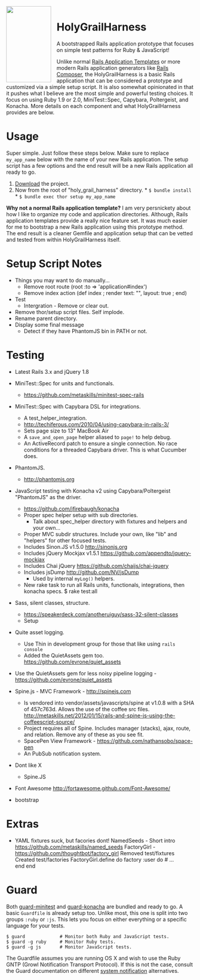 
<img src="https://raw.github.com/metaskills/holy_grail_harness/master/app/assets/images/holy_grail_harness.png" height="204" width="120" style="float:left; margin-right:15px;"/>

# HolyGrailHarness

A bootstrapped Rails application prototype that focuses on simple test patterns for Ruby & JavaScript!

Unlike normal [Rails Application Templates](http://guides.rubyonrails.org/rails_application_templates.html) or more modern Rails application generators like [Rails Composer](http://railsapps.github.com/rails-composer/), the HolyGrailHarness is a basic Rails application that can be considered a prototype and customized via a simple setup script. It is also somewhat opinionated in that it pushes what I believe are the most simple and powerful testing choices. It focus on using Ruby 1.9 or 2.0, MiniTest::Spec, Capybara, Poltergeist, and Konacha. More details on each component and what HolyGrailHarness provides are below.


# Usage

Super simple. Just follow these steps below. Make sure to replace `my_app_name` below with the name of your new Rails application. The setup script has a few options and the end result will be a new Rails application all ready to go.

  1. [Download](https://github.com/metaskills/holy_grail_harness/archive/master.zip) the project.
  2. Now from the root of "holy_grail_harness" directory.
    * `$ bundle install`
    * `$ bundle exec thor setup my_app_name`

**Why not a normal Rails application template?** I am very persnickety about how I like to organize my code and application directories. Although, Rails application templates provide a really nice feature set. It was much easier for me to bootstrap a new Rails application using this prototype method. The end result is a cleaner Gemfile and application setup that can be vetted and tested from within HolyGrailHarness itself.


# Setup Script Notes

* Things you may want to do manually...
  * Remove root route (root :to => 'application#index')
  * Remove index action (def index ; render text: "", layout: true ; end)
* Test
  - Intergration - Remove or clear out.
* Remove thor/setup script files. Self implode.
* Rename parent directory.
* Display some final message
  - Detect if they have PhantomJS bin in PATH or not.

 
# Testing

* Latest Rails 3.x and jQuery 1.8
* MiniTest::Spec for units and functionals.
  - https://github.com/metaskills/minitest-spec-rails
* MiniTest::Spec with Capybara DSL for integrations.
  - A test_helper_integration.
  - http://techiferous.com/2010/04/using-capybara-in-rails-3/
  - Sets page size to 13" MacBook Air
  - A `save_and_open_page` helper aliased to `page!` to help debug.
  - An ActiveRecord patch to ensure a single connection. No race conditions for a 
    threaded Capybara driver. This is what Cucumber does.
* PhantomJS.
  - http://phantomjs.org
* JavaScript testing with Konacha v2 using Capybara/Poltergeist "PhantomJS" as the driver.
  - https://github.com/jfirebaugh/konacha
  - Proper spec helper setup with sub directories.
    * Talk about spec_helper directory with fixtures and helpers and your own...
  - Proper MVC subdir structures. Include your own, like "lib" and "helpers" for other focused tests.
  - Includes Sinon.JS v1.5.0 http://sinonjs.org
  - Includes jQuery Mockjax v1.5.1 https://github.com/appendto/jquery-mockjax
  - Includes Chai jQuery https://github.com/chaijs/chai-jquery
  - Includes jsDump http://github.com/NV/jsDump
    - Used by internal `myLog()` helpers.
  - New rake task to run all Rails units, functionals, integrations, then konacha specs.
    $ rake test:all
* Sass, silent classes, structure.
  - https://speakerdeck.com/anotheruiguy/sass-32-silent-classes
  - Setup 
* Quite asset logging.
  - Use Thin in development group for those that like using `rails console`
  - Added the QuietAssets gem too. https://github.com/evrone/quiet_assets
* Use the QuietAssets gem for less noisy pipeline logging - https://github.com/evrone/quiet_assets 
* Spine.js - MVC Framework - http://spinejs.com
  - Is vendored into vendor/assets/javascripts/spine at v1.0.8 with a SHA of 457c763d. Allows the use of the coffee src files.
    http://metaskills.net/2012/01/15/rails-and-spine-js-using-the-coffeescript-source/
  - Project requires all of Spine. Includes manager (stacks), ajax, route, and relation. Remove any of these as you see fit.
  - SpacePen View Framework - https://github.com/nathansobo/space-pen
  - An PubSub notification system.
* Dont like X
  - Spine.JS


* Font Awesome http://fortawesome.github.com/Font-Awesome/
* bootstrap


# Extras

* YAML fixtures suck, but facories dont!
  NamedSeeds - Short intro https://github.com/metaskills/named_seeds
  FactoryGirl - https://github.com/thoughtbot/factory_girl
  Removed test/fixtures
  Created test/factories
  FactoryGirl.define do
    factory :user do
      # ...    
    end
  end


# Guard

Both [guard-minitest](https://github.com/guard/guard-minitest) and [guard-konacha](https://github.com/alexgb/guard-konacha) are bundled and ready to go. A basic `Guardfile` is already setup too. Unlike most, this one is split into two groups `:ruby` or `:js`. This lets you focus on either everything or a specific language for your tests.

```
$ guard             # Monitor both Ruby and JavaScript tests.
$ guard -g ruby     # Monitor Ruby tests.
$ guard -g js       # Monitor JavaScript tests.
```

The Guardfile assumes you are running OS X and wish to use the Ruby GNTP (Growl Notification Transport Protocol). If this is not the case, consult the Guard documentation on different [system notification](https://github.com/guard/guard#system-notifications) alternatives.



<!--

* Example of a mock for initial request using fixtures data/responses in the `mockInitialRequest()` spec helper would look something like this for Spine.

```coffeescript
@mockInitialRequest = (callback) =>
  bob = HolyGrailHarness.Test.Seeds.users.bob
  Spine.Model.records  = {}
  Spine.Model.crecords = {}
  helperClearRequests()
  $.mockjax url: "/users/#{bob.id}", responseText: HolyGrailHarness.Test.Response.bobInitial.responseText
  HolyGrailHarness.App.Models.User.fetch id: bob.id
  HolyGrailHarness.App.Models.User.one 'refresh', callback
```

->>

